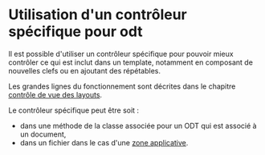 # Utilisation d'un contrôleur spécifique pour odt

Il est possible d'utiliser un contrôleur spécifique pour pouvoir mieux contrôler
ce qui est inclut dans un template, notamment en composant de nouvelles clefs ou
en ajoutant des répétables.

Les grandes lignes du fonctionnement sont décrites dans le chapitre 
[contrôle de vue des layouts][controle_consultation].

Le contrôleur spécifique peut être soit :

* dans une méthode de la classe associée pour un ODT qui est associé à un document,
* dans un fichier dans le cas d'une [zone applicative][zone_applicative].

<!-- link -->
[controle_consultation]:     #core-ref:f239d142-608b-49a2-b273-0760e78208cf
[zone_applicative]:          #core-ref:2cd69ba4-601c-407d-ad5c-fc917bbbce02